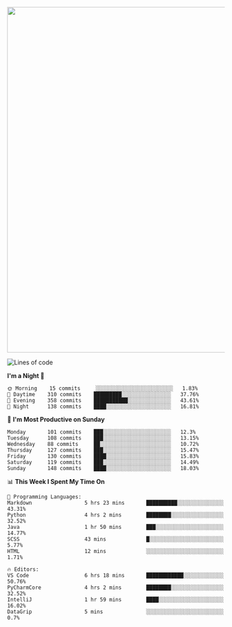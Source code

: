 <!--

[![Hits](https://hits.seeyoufarm.com/api/count/incr/badge.svg?url=https%3A%2F%2Fgithub.com/sangm1n)](https://hits.seeyoufarm.com) 
[![Repos Badge](https://badges.pufler.dev/repos/sangm1n)](https://badges.pufler.dev)
[![Github Badge](http://img.shields.io/badge/-github-black?style=flat-square&logo=github&logoColor=white&link=https:https://github.com/sangm1n/)](https://github.com/sangm1n/)
[![Netlify Badge](https://img.shields.io/badge/-TIL-00C7B7?style=flat-square&logo=Netlify&logoColor=white&link=https://sangminlog.netlify.com)](https://sangminlog.netlify.com)
[![Hugo Badge](https://img.shields.io/badge/-techblog-FF4088?style=flat-square&logo=Hugo&logoColor=white&link=https://sangm1n.github.io)](https://sangm1n.github.io)
[![Mail Badge](http://img.shields.io/badge/-mail-D14836?style=flat-square&logo=Gmail&logoColor=white&link=mailto:dltkd96als@naver.com)](mailto:dltkd96als@naver.com/)

![Lines of code](https://img.shields.io/badge/From%20Hello%20World%20I%27ve%20Written-3.9%20million%20lines%20of%20code-blue)
-->

<!--  -->

<p align="center">
  <a href="https://sangm1n.github.io/">
    <img src="https://user-images.githubusercontent.com/46131688/99881548-d1e5a180-2c5d-11eb-9a67-97cafab53637.png" width="800">
  </a>
</p>

<!--START_SECTION:waka-->
![Lines of code](https://img.shields.io/badge/From%20Hello%20World%20I%27ve%20Written-5.5%20million%20lines%20of%20code-blue)

**I'm a Night 🦉** 

```text
🌞 Morning    15 commits     ░░░░░░░░░░░░░░░░░░░░░░░░░   1.83% 
🌆 Daytime    310 commits    █████████░░░░░░░░░░░░░░░░   37.76% 
🌃 Evening    358 commits    ███████████░░░░░░░░░░░░░░   43.61% 
🌙 Night      138 commits    ████░░░░░░░░░░░░░░░░░░░░░   16.81%

```
📅 **I'm Most Productive on Sunday** 

```text
Monday       101 commits    ███░░░░░░░░░░░░░░░░░░░░░░   12.3% 
Tuesday      108 commits    ███░░░░░░░░░░░░░░░░░░░░░░   13.15% 
Wednesday    88 commits     ██░░░░░░░░░░░░░░░░░░░░░░░   10.72% 
Thursday     127 commits    ███░░░░░░░░░░░░░░░░░░░░░░   15.47% 
Friday       130 commits    ████░░░░░░░░░░░░░░░░░░░░░   15.83% 
Saturday     119 commits    ███░░░░░░░░░░░░░░░░░░░░░░   14.49% 
Sunday       148 commits    ████░░░░░░░░░░░░░░░░░░░░░   18.03%

```


📊 **This Week I Spent My Time On** 

```text
💬 Programming Languages: 
Markdown                 5 hrs 23 mins       ██████████░░░░░░░░░░░░░░░   43.31% 
Python                   4 hrs 2 mins        ████████░░░░░░░░░░░░░░░░░   32.52% 
Java                     1 hr 50 mins        ███░░░░░░░░░░░░░░░░░░░░░░   14.77% 
SCSS                     43 mins             █░░░░░░░░░░░░░░░░░░░░░░░░   5.77% 
HTML                     12 mins             ░░░░░░░░░░░░░░░░░░░░░░░░░   1.71%

🔥 Editors: 
VS Code                  6 hrs 18 mins       ████████████░░░░░░░░░░░░░   50.76% 
PyCharmCore              4 hrs 2 mins        ████████░░░░░░░░░░░░░░░░░   32.52% 
IntelliJ                 1 hr 59 mins        ████░░░░░░░░░░░░░░░░░░░░░   16.02% 
DataGrip                 5 mins              ░░░░░░░░░░░░░░░░░░░░░░░░░   0.7%

```


<!--END_SECTION:waka-->


<!--
**sangm1n/sangm1n** is a ✨ _special_ ✨ repository because its `README.md` (this file) appears on your GitHub profile.

Here are some ideas to get you started:

- 🔭 I’m currently working on ...
- 🌱 I’m currently learning ...
- 👯 I’m looking to collaborate on ...
- 🤔 I’m looking for help with ...
- 💬 Ask me about ...
- 📫 How to reach me: ...
- 😄 Pronouns: ...
- ⚡ Fun fact: ...

https://shields.io/
-->



